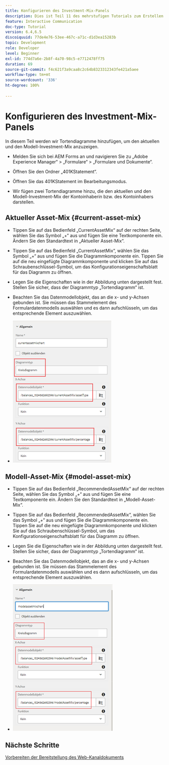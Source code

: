 ```yaml
---
title: Konfigurieren des Investment-Mix-Panels
description: Dies ist Teil 11 des mehrstufigen Tutorials zum Erstellen Ihres ersten interaktiven Kommunikationsdokuments. In diesem Teil werden wir Tortendiagramme hinzufügen, um den aktuellen und den Modell-Investment-Mix anzuzeigen.
feature: Interactive Communication
doc-type: Tutorial
version: 6.4,6.5
discoiquuid: 77de4e76-53ee-467c-a71c-d1d3ea15283b
topic: Development
role: Developer
level: Beginner
exl-id: 774d7a6e-2b8f-4a70-98c5-e7712478ff75
duration: 69
source-git-commit: f4c621f3a9caa8c2c64b8323312343fe421a5aee
workflow-type: tm+mt
source-wordcount: '336'
ht-degree: 100%

---
```


# Konfigurieren des Investment-Mix-Panels

In diesem Teil werden wir Tortendiagramme hinzufügen, um den aktuellen und den Modell-Investment-Mix anzuzeigen.

* Melden Sie sich bei AEM Forms an und navigieren Sie zu „Adobe Experience Manager“ > „Formulare“ > „Formulare und Dokumente“.

* Öffnen Sie den Ordner „401KStatement“.

* Öffnen Sie das 401KStatement im Bearbeitungsmodus.

* Wir fügen zwei Tortendiagramme hinzu, die den aktuellen und den Modell-Investment-Mix der Kontoinhaberin bzw. des Kontoinhabers darstellen.

## Aktueller Asset-Mix {#current-asset-mix}

* Tippen Sie auf das Bedienfeld „CurrentAssetMix“ auf der rechten Seite, wählen Sie das Symbol „+“ aus und fügen Sie eine Textkomponente ein. Ändern Sie den Standardtext in „Aktueller Asset-Mix“.

* Tippen Sie auf das Bedienfeld „CurrentAssetMix“, wählen Sie das Symbol „+“ aus und fügen Sie die Diagrammkomponente ein. Tippen Sie auf die neu eingefügte Diagrammkomponente und klicken Sie auf das Schraubenschlüssel-Symbol, um das Konfigurationseigenschaftsblatt für das Diagramm zu öffnen.

* Legen Sie die Eigenschaften wie in der Abbildung unten dargestellt fest. Stellen Sie sicher, dass der Diagrammtyp „Tortendiagramm“ ist.

* Beachten Sie das Datenmodellobjekt, das an die x- und y-Achsen gebunden ist. Sie müssen das Stammelement des Formulardatenmodells auswählen und es dann aufschlüsseln, um das entsprechende Element auszuwählen.

* ![currentassetmix](assets/currentassetmixchart.png)

## Modell-Asset-Mix {#model-asset-mix}

* Tippen Sie auf das Bedienfeld „RecommendedAssetMix“ auf der rechten Seite, wählen Sie das Symbol „+“ aus und fügen Sie eine Textkomponente ein. Ändern Sie den Standardtext in „Modell-Asset-Mix“.

* Tippen Sie auf das Bedienfeld „RecommendedAssetMix“, wählen Sie das Symbol „+“ aus und fügen Sie die Diagrammkomponente ein. Tippen Sie auf die neu eingefügte Diagrammkomponente und klicken Sie auf das Schraubenschlüssel-Symbol, um das Konfigurationseigenschaftsblatt für das Diagramm zu öffnen.

* Legen Sie die Eigenschaften wie in der Abbildung unten dargestellt fest. Stellen Sie sicher, dass der Diagrammtyp „Tortendiagramm“ ist.

* Beachten Sie das Datenmodellobjekt, das an die x- und y-Achsen gebunden ist. Sie müssen das Stammelement des Formulardatenmodells auswählen und es dann aufschlüsseln, um das entsprechende Element auszuwählen.

* ![assettype](assets/modelassettypechart.png)

## Nächste Schritte

[Vorbereiten der Bereitstellung des Web-Kanaldokuments](./parttwelve.md)

